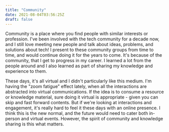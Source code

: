 ```yaml
---
title: "Community"
date: 2021-08-04T03:56:25Z
draft: false
---
```


Community is a place where you find people with similar interests or profession. I've been involved with the tech community for a decade now, and I still love meeting new people and talk about ideas, problems, and solutions about tech! I present to these community groups from time to time, and would continue doing it for the years to come. It's because of the community, that I get to progress in my career. I learned a lot from the people around and I also learned as part of sharing my knowledge and experience to them.

These days, it's all virtual and I didn't particularly like this medium. I'm having the "zoom fatigue" effect lately, when all the interactions are abstracted into virtual communications. If the idea is to consume a resource or knowledge material, sure doing it virtual is appropriate - given you can skip and fast forward contents. But if we're looking at interactions and engagement, it's really hard to feel it these days with an online presence. I think this is the new normal, and the future would need to cater both in-person and virtual events. However, the spirit of community and knowledge sharing is this what matters. 